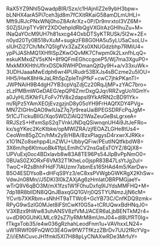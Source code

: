 RaX5YZ9NhI5QwadpBIR/Szx/c1HAjnIlZ2e9ybH3bpw=
bLNHX4arA5Pi7ceh3jd8m7fCXitRKaiG58amDLmUHLI=
Mft9JRJcPNxWNj0hoZ8ArArXz+0P/Dr9mrxtoI3VZ6M=
S0ZjSUrpTYv9IY2XDOehpIdRbQgVXGIrAzGHlhuZu+M=
lNaQaYOcM9UH7h81sxcg44OxbDTSyKTRUSk/5I2w+2E=
n0yd20Ty0B518vXuM+sugkzFB8G0HA5u5yLU5aCsoLU=
sIUHZi27Ch/Mx7Q5IgfVx3ZaZXs0XNUGdzbhp7RMiU4=
ypPiJAShMQ1XHfIlSpZKwOQvMK7Cfwpm0k2LxnfhLqQ=
eskuKMxdZV5sKN+8f9QFmEGhccgoeP5/Wj7ma3XguP0=
MxkMXKHthUflrxDSDkRWHPDmanQjtQy9H+a/v33xuWk=
3UDHJaaaMwEdph6wr4PURudr53BXJs4sBCzme2u5lOU=
HH5/HwK8hHkJaLRh5pZpIeTnjPfkF+cwC7jhkPKanTI=
JWPNAiH9B4dgH7YB3cpVqZdjCz20RqJjMP+zYAC7bro=
zLzPMBmWGeDAEG/epQP6ZmrDxgQJqr/RRZvgUo1IGmY=
a0JyHLl5KNrFLFoFv7fV8x2dapsI9YkAfRN2cBD91Yk=
m/RjPz5YAmXEOjEvzgzjnD8y05oYH9FrHAQfXDY4PVg=
MN7ZIGHnQAO9wIUaZ7q7jr9reaUaiBPEGSDRFcPqJgM=
5t1CJTickuBIIG/Xqo5WDZlAIQ21WaZeuGeBsLgrxeA=
RRJSzS+HfxmSpS2qTVnkUNDqQSiwnqnUH4i9JtJeFRo=
kx/sgYKec2KcKtbke/opMWIZRA/zjfEOAZLGHe8tUs4=
CeoWm85gZCn/hMx2y9/HBA/8zxPlagysD4rxwrXJRKk=
x1O1NZo8sehpp4LnZWU+UbbyQFiw/PEutINQtfkbdW8=
3X6m/hp6KtmuoBk41fpLEmlhCV2nsGaEsTOYZ/8QjX8=
UPVuExj0oc4BDxlavb8w83A8TE96Ps54JIpBvPpNmO0=
0BUaS0ZXORxF6VM32T1KheLo0jspR83B47LsYtJg2uI=
TwoC+R2sBhhFHdF7lAUzmr7abmEs165HAd4m5/KerDw=
B5O4ESDYsoB+dHFqS9Yz3/eC8xsPVWgbGWKRgX2KhSw=
VdwJn08Mn//J5DKI3l0kZAXjAg6zHmIatOBRPMGjaeY=
wTrQ9V6qBO3M/mX1fzs1W1F0huDxfq9IJYdsMMFHQ+M=
7dp18R8blIDN8QQnJBaxqGQ1GVrj0QSTYUNmzJjN6cM=
YCvrb7XKRbm+sNhHT9aTTWc6+GcYB73C/CnfKDQ9zmk=
RPyG9wSzIG0MJet8iFStCwKf0G5a+tCRUQwxBdHNqJ0=
V3XBzx9hWw83uhANSV8zfVMJ/ACER6aLjbBENTkM2r4=
u+dD90GUhKLMLc92sZ7lyRMrM8mUmJ04+dl8UfRT0Ig=
fTkgxTob35/e4w036gRzhahLeodFnm1u+VAVhxxLN24=
uW1IRWf09FnQWO3E4Gw9fW7TfKzzZBrDv7UU2fRcYVg=
Z/i/iEMiCuvcJH1fmkl5XI7H88pLyCNAXwRDe3MrfuY=
